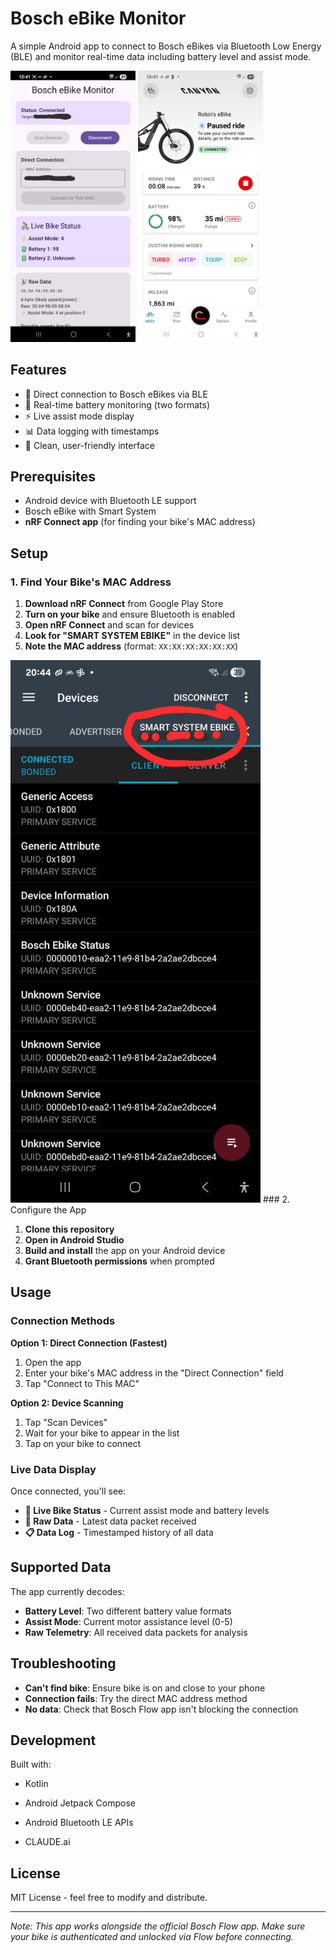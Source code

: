 # Bosch eBike Monitor

A simple Android app to connect to Bosch eBikes via Bluetooth Low Energy (BLE) and monitor real-time data including battery level and assist mode.

<img src="images\ebikeMonitorScreenshot.jpg" alt="drawing" width="200"/> <img src="images\FlowScreenshot.jpg" alt="drawing" width="200"/>

## Features

- 🔗 Direct connection to Bosch eBikes via BLE
- 🔋 Real-time battery monitoring (two formats)
- ⚡ Live assist mode display
- 📊 Data logging with timestamps
- 📱 Clean, user-friendly interface

## Prerequisites

- Android device with Bluetooth LE support
- Bosch eBike with Smart System
- **nRF Connect app** (for finding your bike's MAC address)

## Setup

### 1. Find Your Bike's MAC Address

1. **Download nRF Connect** from Google Play Store
2. **Turn on your bike** and ensure Bluetooth is enabled
3. **Open nRF Connect** and scan for devices
4. **Look for "SMART SYSTEM EBIKE"** in the device list
5. **Note the MAC address** (format: `XX:XX:XX:XX:XX:XX`)
<img src="images\nrf.jpg" alt="drawing" width="400"/>
### 2. Configure the App

1. **Clone this repository**
2. **Open in Android Studio**
3. **Build and install** the app on your Android device
4. **Grant Bluetooth permissions** when prompted

## Usage

### Connection Methods

**Option 1: Direct Connection (Fastest)**
1. Open the app
2. Enter your bike's MAC address in the "Direct Connection" field
3. Tap "Connect to This MAC"

**Option 2: Device Scanning**
1. Tap "Scan Devices"
2. Wait for your bike to appear in the list
3. Tap on your bike to connect

### Live Data Display

Once connected, you'll see:
- **🚴 Live Bike Status** - Current assist mode and battery levels
- **📡 Raw Data** - Latest data packet received
- **📋 Data Log** - Timestamped history of all data

## Supported Data

The app currently decodes:
- **Battery Level**: Two different battery value formats
- **Assist Mode**: Current motor assistance level (0-5)
- **Raw Telemetry**: All received data packets for analysis

## Troubleshooting

- **Can't find bike**: Ensure bike is on and close to your phone
- **Connection fails**: Try the direct MAC address method
- **No data**: Check that Bosch Flow app isn't blocking the connection

## Development

Built with:
- Kotlin
- Android Jetpack Compose
- Android Bluetooth LE APIs

- CLAUDE.ai

## License

MIT License - feel free to modify and distribute.

---

*Note: This app works alongside the official Bosch Flow app. Make sure your bike is authenticated and unlocked via Flow before connecting.*

